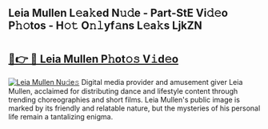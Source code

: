 ## Leia Mullen L𝚎a𝚔ed N𝚞𝚍e - Part-StE Vi𝚍𝚎o P𝚑𝚘tos - H𝚘𝚝 O𝚗𝚕yf𝚊ns L𝚎a𝚔s LjkZN

# <h2><a href="http://kf0xf4.oniu.top/?m=Leia+Mullen">🔗👉 🔴 Leia Mullen P𝚑ot𝚘𝚜 V𝚒d𝚎o</a></h2>

[![Leia Mullen Nu𝚍e𝚜](https://i.imgur.com/0qMVB7G.gif)](http://kf0xf4.oniu.top/?m=Leia+Mullen)
Digital media provider and amusement giver Leia Mullen, acclaimed for distributing dance and lifestyle content through trending choreographies and short films. Leia Mullen's public image is marked by its friendly and relatable nature, but the mysteries of his personal life remain a tantalizing enigma.  
